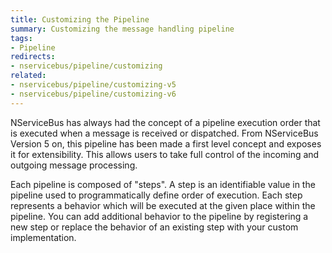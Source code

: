 ```yaml
---
title: Customizing the Pipeline
summary: Customizing the message handling pipeline
tags:
- Pipeline
redirects:
- nservicebus/pipeline/customizing
related:
- nservicebus/pipeline/customizing-v5
- nservicebus/pipeline/customizing-v6
---
```


NServiceBus has always had the concept of a pipeline execution order that is executed when a message is received or dispatched. From NServiceBus Version 5 on, this pipeline has been made a first level concept and exposes it for extensibility. This allows users to take full control of the incoming and outgoing message processing.

Each pipeline is composed of "steps". A step is an identifiable value in the pipeline used to programmatically define order of execution. Each step represents a behavior which will be executed at the given place within the pipeline. You can add additional behavior to the pipeline by registering a new step or replace the behavior of an existing step with your custom implementation.